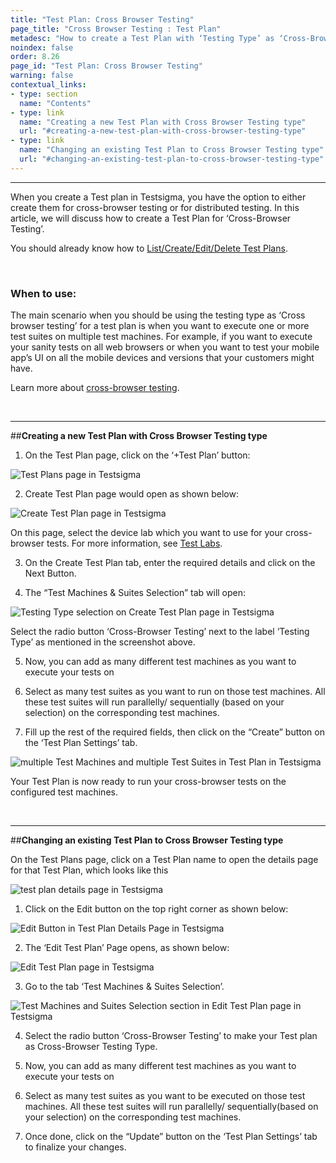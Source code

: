 ```yaml
---
title: "Test Plan: Cross Browser Testing"
page_title: "Cross Browser Testing : Test Plan"
metadesc: "How to create a Test Plan with ‘Testing Type’ as ‘Cross-Browser Testing’."
noindex: false
order: 8.26
page_id: "Test Plan: Cross Browser Testing"
warning: false
contextual_links:
- type: section
  name: "Contents" 
- type: link
  name: "Creating a new Test Plan with Cross Browser Testing type"
  url: "#creating-a-new-test-plan-with-cross-browser-testing-type"
- type: link
  name: "Changing an existing Test Plan to Cross Browser Testing type"
  url: "#changing-an-existing-test-plan-to-cross-browser-testing-type"
---
```


---

When you create a Test plan in Testsigma, you have the option to either create them for cross-browser testing or for distributed testing. In this article, we will discuss how to create a Test Plan for ‘Cross-Browser Testing’.


You should already know how to [List/Create/Edit/Delete Test Plans](https://testsigma.com/docs/test-management/test-plans/overview/).

&emsp;

### When to use:
The main scenario when you should be using the testing type as ‘Cross browser testing’ for a test plan is when you want to execute one or more test suites on multiple test machines. For example, if you want to execute your sanity tests on all web browsers or when you want to test your mobile app’s UI on all the mobile devices and versions that your customers might have. 

Learn more about [cross-browser testing](https://testsigma.com/cross-browser-testing).

&emsp;

---
##**Creating a new Test Plan with Cross Browser Testing type**
1. On the Test Plan page, click on the ‘+Test Plan’ button:

![Test Plans page in Testsigma](https://docs.testsigma.com/images/cross-browser-testing/test-plans-page-testsigma.png)

2. Create Test Plan page would open as shown below:

![Create Test Plan page in Testsigma](https://docs.testsigma.com/images/cross-browser-testing/create-test-plan-page-testsigma.png)
   
On this page, select the device lab which you want to use for your cross-browser tests. For more information, see [Test Labs](https://testsigma.com/docs/test-management/test-plans/supported-test-lab-types/).

3. On the Create Test Plan tab, enter the required details and click on the Next Button.

4. The “Test Machines & Suites Selection” tab will open:

![Testing Type selection on Create Test Plan page in Testsigma](https://docs.testsigma.com/images/cross-browser-testing/testing-type-create-test-plan-page-testsigma.png)

Select the radio button ‘Cross-Browser Testing’ next to the label ‘Testing Type’ as mentioned in the screenshot above.

5. Now, you can add as many different test machines as you want to execute your tests on
   
6. Select as many test suites as you want to run on those test machines. All these test suites will run parallelly/ sequentially (based on your selection) on the corresponding test machines.
   
7. Fill up the rest of the required fields, then click on the “Create” button on the ‘Test Plan Settings’ tab.

![multiple Test Machines and multiple Test Suites in Test Plan in Testsigma](https://docs.testsigma.com/images/cross-browser-testing/multiple-test-machines-multiple-test-suites-test-plan-Testsigma.png)

Your Test Plan is now ready to run your cross-browser tests on the configured test machines. 

&emsp;

---
##**Changing an existing Test Plan to Cross Browser Testing type**

On the Test Plans page, click on a Test Plan name to open the details page for that Test Plan, which looks like this

![test plan details page in Testsigma](https://docs.testsigma.com/images/cross-browser-testing/test-plan-details-page-testsigma.png)

1. Click on the Edit button on the top right corner as shown below: 

![Edit Button in Test Plan Details Page in Testsigma](https://docs.testsigma.com/images/cross-browser-testing/edit-button-test-plan-details-page-testsigma.png)

2. The ‘Edit Test Plan’ Page opens, as shown below:

![Edit Test Plan page in Testsigma](https://docs.testsigma.com/images/cross-browser-testing/edit-test-plan-page-testsigma.png)

3. Go to the tab ‘Test Machines & Suites Selection’.

![Test Machines and Suites Selection section in Edit Test Plan page in Testsigma](https://docs.testsigma.com/images/cross-browser-testing/test-machines-and-suites-selection-edit-test-plan-page-testsigma.png)

4. Select the radio button ‘Cross-Browser Testing’ to make your Test plan as Cross-Browser Testing Type. 
   
5. Now, you can add as many different test machines as you want to execute your tests on
   
6. Select as many test suites as you want to be executed on those test machines. All these test suites will run parallelly/ sequentially(based on your selection) on the corresponding test machines.
   
7. Once done, click on the “Update” button on the ‘Test Plan Settings’ tab to finalize your changes.




